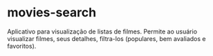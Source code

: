 # movies-search
Aplicativo para visualização de listas de filmes. Permite ao usuário visualizar filmes, seus detalhes, filtra-los (populares, bem avaliados e favoritos).

